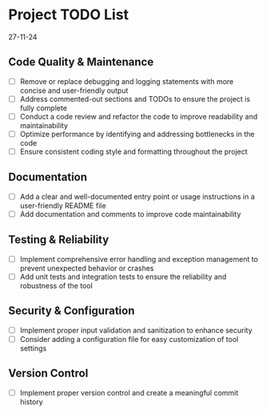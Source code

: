 # Project TODO List

27-11-24

## Code Quality & Maintenance
- [ ] Remove or replace debugging and logging statements with more concise and user-friendly output
- [ ] Address commented-out sections and TODOs to ensure the project is fully complete
- [ ] Conduct a code review and refactor the code to improve readability and maintainability
- [ ] Optimize performance by identifying and addressing bottlenecks in the code
- [ ] Ensure consistent coding style and formatting throughout the project

## Documentation
- [ ] Add a clear and well-documented entry point or usage instructions in a user-friendly README file
- [ ] Add documentation and comments to improve code maintainability

## Testing & Reliability
- [ ] Implement comprehensive error handling and exception management to prevent unexpected behavior or crashes
- [ ] Add unit tests and integration tests to ensure the reliability and robustness of the tool

## Security & Configuration
- [ ] Implement proper input validation and sanitization to enhance security
- [ ] Consider adding a configuration file for easy customization of tool settings

## Version Control
- [ ] Implement proper version control and create a meaningful commit history 